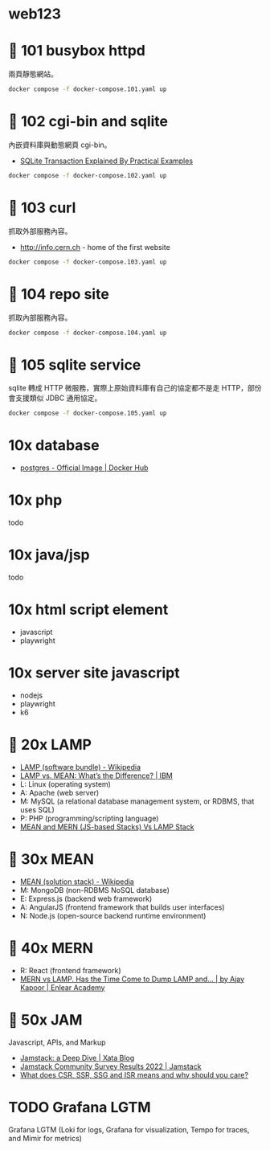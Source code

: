 # web123

# 🍪 101 busybox httpd

兩頁靜態網站。

```sh
docker compose -f docker-compose.101.yaml up
```

# 🐐 102 cgi-bin and sqlite

內嵌資料庫與動態網頁 cgi-bin。

- [SQLite Transaction Explained By Practical Examples](https://www.sqlitetutorial.net/sqlite-transaction/)

```sh
docker compose -f docker-compose.102.yaml up
```

# 🐑 103 curl

抓取外部服務內容。

- http://info.cern.ch - home of the first website

```sh
docker compose -f docker-compose.103.yaml up
```

# 🍧 104 repo site

抓取內部服務內容。

```sh
docker compose -f docker-compose.104.yaml up
```

# 🍧 105 sqlite service

sqlite 轉成 HTTP 微服務，實際上原始資料庫有自己的協定都不是走 HTTP，部份會支援類似 JDBC 通用協定。

```sh
docker compose -f docker-compose.105.yaml up
```

# 10x database

- [postgres - Official Image | Docker Hub](https://hub.docker.com/_/postgres)

# 10x php

todo

# 10x java/jsp

todo

# 10x html script element

- javascript
- playwright

# 10x server site javascript

- nodejs
- playwright
- k6


#  🍫 20x LAMP

- [LAMP (software bundle) - Wikipedia](https://en.wikipedia.org/wiki/LAMP_(software_bundle))
- [LAMP vs. MEAN: What’s the Difference? | IBM](https://www.ibm.com/cloud/blog/lamp-vs-mean)
- L: Linux (operating system)
- A: Apache (web server)
- M: MySQL (a relational database management system, or RDBMS, that uses SQL)
- P: PHP (programming/scripting language)
- [MEAN and MERN (JS-based Stacks) Vs LAMP Stack](https://codecondo.com/mean-and-mern-js-based-stacks-vs-lamp-stack/)


# 🍬 30x MEAN

- [MEAN (solution stack) - Wikipedia](https://en.wikipedia.org/wiki/MEAN_(solution_stack))
- M: MongoDB (non-RDBMS NoSQL database)
- E: Express.js (backend web framework)
- A: AngularJS (frontend framework that builds user interfaces)
- N: Node.js (open-source backend runtime environment)


#  🍭 40x MERN

- R: React (frontend framework)
- [MERN vs LAMP. Has the Time Come to Dump LAMP and… | by Ajay Kapoor | Enlear Academy](https://enlear.academy/mern-vs-lamp-f0653b0dc96a)

#  🍮 50x JAM

Javascript, APIs, and Markup

- [Jamstack: a Deep Dive | Xata Blog](https://xata.io/blog/jamstack-mern-lamp-stack-comparison)
- [Jamstack Community Survey Results 2022 | Jamstack](https://jamstack.org/survey/2022/)
- [What does CSR, SSR, SSG and ISR means and why should you care?](https://www.flavienbonvin.com/data-building-strategy-for-nextjs-app/)



# TODO Grafana LGTM

Grafana LGTM (Loki for logs, Grafana for visualization, Tempo for traces, and Mimir for metrics)
